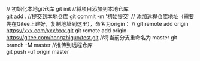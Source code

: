 // 初始化本地git仓库
git init 
//将项目添加到本地仓库    
git add .
//提交到本地仓库
git commit -m '初始提交'
// 添加远程仓库地址（需要先在Gitee上建好，复制地址到这里），命名为origin：
// git remote add origin https://xxx.com/xxx/xxx.git
git remote add origin https://gitee.com/hongzhiguo/test.git
//将当前分支重命名为 master
git branch -M master
//推传到远程仓库  
git push -uf origin master
